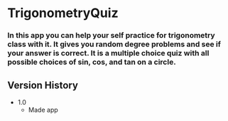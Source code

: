 # TrigonometryQuiz

### In this app you can help your self practice for trigonometry class with it. It gives you random degree problems and see if your answer is correct. It is a multiple choice quiz with all possible choices of sin, cos, and tan on a circle.

## Version History
- 1.0
  - Made app
